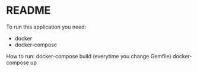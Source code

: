 # README
To run this application you need:
- docker
- docker-compose

How to run:
docker-compose build (everytime you change Gemfile)
docker-compose up
